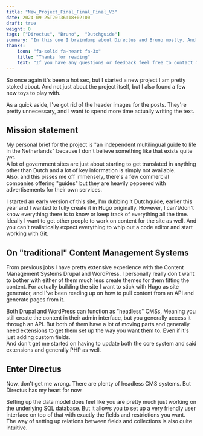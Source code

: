 ```yaml
---
title: "New_Project_Final_Final_Final_V3"
date: 2024-09-25T20:36:18+02:00
draft: true
weight: 0
tags: ["Directus", "Bruno",  "Dutchguide"]
summary: "In this one I braindump about Directus and Bruno mostly. And I describe a new project I'm working on and how I'm incorporating aforementioned tools. :)"
thanks:
    icon: "fa-solid fa-heart fa-3x"
    title: "Thanks for reading"
    text: "If you have any questions or feedback feel free to contact me through the means listed [on my main site](https://dylanmaassen.nl). Sharing my posts is also really appreciated!"
---
```

So once again it's been a hot sec, but I started a new project I am pretty stoked about. And not just about the project itself, but I also found a few new toys to play with.

As a quick aside, I've got rid of the header images for the posts. They're pretty unnecessary, and I want to spend more time actually writing the text.


## Mission statement
My personal brief for the project is "an independent multilingual guide to life in the Netherlands" because I don't believe something like that exists quite yet.  
A lot of government sites are just about starting to get translated in anything other than Dutch and a lot of key information is simply not available.  
Also, and this pisses me off immensely, there's a few commercial companies offering "guides" but they are heavily peppered with advertisements for their own services.

I started an early version of this site, I'm dubbing it Dutchguide, earlier this year and I wanted to fully create it in Hugo originally. However, I can't/don't know everything there is to know or keep track of everything all the time.
Ideally I want to get other people to work on content for the site as well. And you can't realistically expect everything to whip out a code editor and start working with Git.

## On "traditional" Content Management Systems
From previous jobs I have pretty extensive experience with the Content Management Systems Drupal and WordPress. I personally really don't want to bother with either of them much less create themes for them fitting the content.
For actually building the site I want to stick with Hugo as site generator, and I've been reading up on how to pull content from an API and generate pages from it.  

Both Drupal and WordPress can function as "headless" CMSs, Meaning you still create the content in their admin interface, but you generally access it through an API. 
But both of them have a lot of moving parts and generally need extensions to get them set up the way you want them to. Even if it's just adding custom fields.  
And don't get me started on having to update both the core system and said extensions and generally PHP as well.

## Enter Directus
Now, don't get me wrong. There are plenty of headless CMS systems. But Directus has my heart for now. 

Setting up the data model does feel like you are pretty much just working on the underlying SQL database. But it allows you to set up a very friendly user interface on top of that with exactly the fields and restrictions you want.  
The way of setting up relations between fields and collections is also quite intuitive.